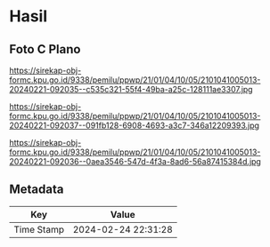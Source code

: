 # Hasil

## Foto C Plano

https://sirekap-obj-formc.kpu.go.id/9338/pemilu/ppwp/21/01/04/10/05/2101041005013-20240221-092035--c535c321-55f4-49ba-a25c-128111ae3307.jpg

https://sirekap-obj-formc.kpu.go.id/9338/pemilu/ppwp/21/01/04/10/05/2101041005013-20240221-092037--091fb128-6908-4693-a3c7-346a12209393.jpg

https://sirekap-obj-formc.kpu.go.id/9338/pemilu/ppwp/21/01/04/10/05/2101041005013-20240221-092036--0aea3546-547d-4f3a-8ad6-56a87415384d.jpg


## Metadata

| Key        | Value               |
| ---------- | ------------------- |
| Time Stamp | 2024-02-24 22:31:28 |



